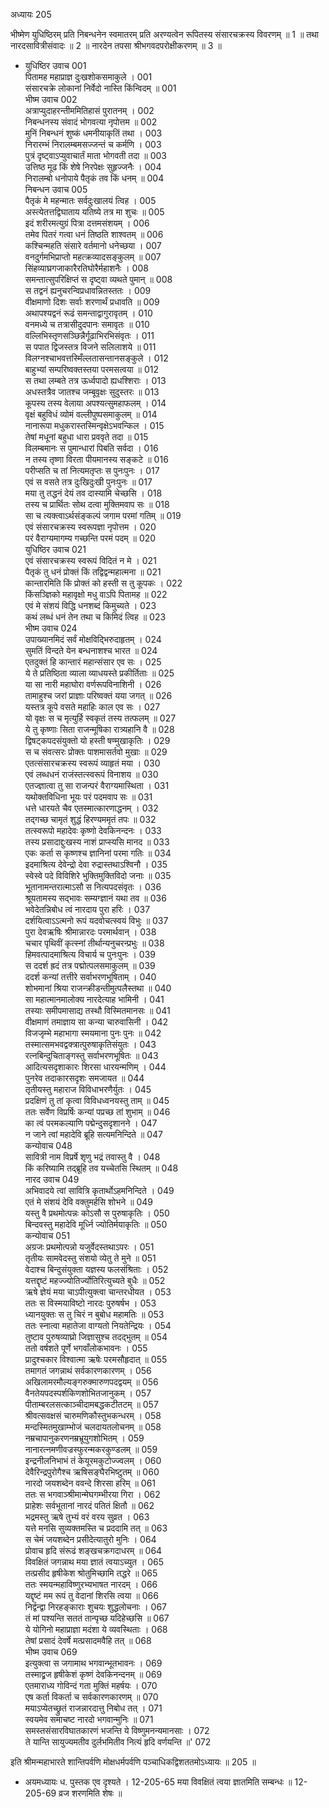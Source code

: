 अध्यायः 205

भीष्मेण युधिष्ठिरम् प्रति निबन्धनेन स्वमातरम् प्रति अरण्यत्वेन रूपितस्य संसारचक्रस्य विवरणम् ॥ 1 ॥ तथा नारदसावित्रीसंवादः ॥ 2 ॥ नारदेन तपसा श्रीभगवदपरोक्षीकरणम् ॥ 3 ॥
* युधिष्ठिर उवाच 	001  
पितामह महाप्राज्ञ दुःखशोकसमाकुले ।	001  
संसारचक्रे लोकानां निर्वेदो नास्ति किंन्विदम् ॥	001  
भीष्म उवाच 	002  
अत्राप्युदाहरन्तीममितिहासं पुरातनम् ।	002  
निबन्धनस्य संवादं भोगवत्या नृपोत्तम ॥	002  
मुनिं निबन्धनं शुष्कं धमनीयाकृतिं तथा ।	003  
निरारम्भं निरालम्बमसज्जन्तं च कर्मणि ।	003  
पुत्रं दृष्ट्वाऽप्युवाचार्तं माता भोगवती तदा ॥	003  
उत्तिष्ठ मूढ किं शेषे निरपेक्षः सुहृज्जनैः ।	004  
निरालम्बो धनोपाये पैतृकं तव किं धनम् ॥	004  
निबन्धन उवाच 	005  
पैतृकं मे महन्मातः सर्वदुःखालयं त्विह ।	005  
अस्त्येतत्तद्विघाताय यतिष्ये तत्र मा शुचः ॥	005  
इदं शरीरमत्युग्रं पित्रा दत्तमसंशयम् ।	006  
तमेव पितरं गत्वा धनं तिष्ठति शाश्वतम् ॥	006  
कश्चिन्महति संसारे वर्तमानो धनेच्छया ।	007  
वनदुर्गमभिप्राप्तो महत्क्रव्यादसङ्कुलम् ॥	007  
सिंहव्याघ्रगजाकारैरतिघोरैर्महाशनैः ।	008  
समन्तात्सुपरिक्षिप्तं स दृष्ट्वा व्यथते पुमान् ॥	008  
स तद्वनं ह्यनुचरन्विप्रधावन्नितस्ततः ।	009  
वीक्षमाणो दिशः सर्वाः शरणार्थं प्रधावति ॥	009  
अथापश्यद्वनं रूढं समन्ताद्वागुरावृतम् ।	010  
वनमध्ये च तत्रासीदुदपानः समावृतः ॥	010  
वल्लिभिस्तृणसञ्छिन्नैर्गूढाभिरभिसंवृतः ।	011  
स पपात द्विजस्तत्र विजने सलिलाशये ॥	011  
विलग्नश्चाभवत्तस्मिँल्लतासन्तानसङ्कुले ।	012  
बाहुभ्यां सम्परिष्वक्तस्तया परमसत्वया ॥	012  
स तथा लम्बते तत्र ऊर्ध्वपादो ह्यधश्शिराः ।	013  
अधस्तत्रैव जातश्च जम्बूवृक्षः सुदुस्तरः ॥	013  
कूपस्य तस्य वेलाया अपश्यत्सुमहाफलम् ।	014  
वृक्षं बहुविधं व्योमं वल्लीपुष्पसमाकुलम् ॥	014  
नानारूपा मधुकरास्तस्मिन्वृक्षेऽभवन्किल ।	015  
तेषां मधूनां बहुधा धारा प्रववृते तदा ॥	015  
विलम्बमानः स पुमान्धारां पिबति सर्वदा ।	016  
न तस्य तृष्णा विरता पीयमानस्य सङ्कटे ॥	016  
परीप्सति च तां नित्यमतृप्तः स पुनःपुनः ।	017  
एवं स वसते तत्र दुःखिदुःखी पुनःपुनः ॥	017  
मया तु तद्धनं देयं तव दास्यामि चेच्छसि ।	018  
तस्य च प्रार्थितः सोथ दत्वा मुक्तिमवाप सः ॥	018  
सा च त्यक्त्वाऽर्थसंङ्कल्पं जगाम परमां गतिम् ॥	019  
एवं संसारचक्रस्य स्वरूपज्ञा नृपोत्तम ।	020  
परं वैराग्यमागम्य गच्छन्ति परमं पदम् ॥	020  
युधिष्ठिर उवाच 	021  
एवं संसारचक्रस्य स्वरूपं विदितं न मे ।	021  
पैतृकं तु धनं प्रोक्तं किं तद्विद्वन्महात्मना ॥	021  
कान्तारमिति किं प्रोक्तं को हस्ती स तु कूपकः ।	022  
किंसञ्ज्ञिको महावृक्षो मधु वाऽपि पितामह ॥	022  
एवं मे संशयं विद्धि धनशब्दं किमुच्यते ।	023  
कथं लब्धं धनं तेन तथा च किमिदं त्विह ॥	023  
भीष्म उवाच 	024  
उपाख्यानमिदं सर्वं मोक्षविद्भिरुदाहृतम् ।	024  
सुमतिं विन्दते येन बन्धनाशश्च भारत ॥	024  
एतदुक्तं हि कान्तारं महान्संसार एव सः ।	025  
ये ते प्रतिष्ठिता व्याला व्याधयस्ते प्रकीर्तिताः ॥	025  
या सा नारी महाघोरा वर्णरूपविनाशिनी ।	026  
तामाहुश्च जरां प्राज्ञाः परिष्वक्तं यया जगत् ॥	026  
यस्तत्र कूपे वसते महाहिः काल एव सः ।	027  
यो वृक्षः स च मृत्युर्हि स्वकृतं तस्य तत्फलम् ॥	027  
ये तु कृष्णाः सिता राजन्मूषिका रात्र्यहानि वै ॥	028  
द्विषट्कपदसंयुक्तो यो हस्ती षण्मुखाकृतिः ।	029  
स च संवत्सरः प्रोक्तः पाशमासर्तवो मुखाः ॥	029  
एतत्संसारचक्रस्य स्वरूपं व्याहृतं मया ।	030  
एवं लब्धधनं राजंस्तत्स्वरूपं विनाशय ॥	030  
एतज्ज्ञात्वा तु सा राजन्परं वैराग्यमास्थिता ।	031  
यथोक्तविधिना भूयः परं पदमवाप सः ॥	031  
धत्ते धारयते चैव एतस्मात्कारणाद्धनम् ।	032  
तद्गच्छ चामृतं शुद्धं हिरण्यममृतं तपः ॥	032  
तत्स्वरूपो महादेवः कृष्णो देवकिनन्दनः ।	033  
तस्य प्रसादाद्दुःखस्य नाशं प्राप्स्यसि मानद ॥	033  
एकः कर्ता स कृष्णश्च ज्ञानिनां परमा गतिः ॥	034  
इदमाश्रित्य देवेन्द्रो देवा रुद्रास्तथाऽश्विनौ ।	035  
स्वेस्वे पदे विविशिरे भुक्तिमुक्तिविदो जनाः ॥	035  
भूतानामन्तरात्माऽसौ स नित्यपदसंवृतः ।	036  
श्रूयतामस्य सद्भावः सम्यग्ज्ञानं यथा तव ॥	036  
भवेदेतन्निबोध त्वं नारदाय पुरा हरिः ।	037  
दर्शयित्वाऽऽत्मनो रूपं यदवोचत्स्वयं विभुः ॥	037  
पुरा देवऋषिः श्रीमान्नारदः परमार्थवान् ।	038  
चचार पृथिवीं कृत्स्नां तीर्थान्यनुचरन्प्रभुः ॥	038  
हिमवत्पादमाश्रित्य विचार्य च पुनःपुनः ।	039  
स ददर्श ह्रदं तत्र पद्मोत्पलसमाकुलम् ॥	039  
ददर्श कन्यां तत्तीरे सर्वाभरणभूषिताम् ।	040  
शोभमानां श्रिया राजन्क्रीडन्तीमुत्पलैस्तथा ॥	040  
सा महात्मानमालोक्य नारदेत्याह भामिनी ।	041  
तस्याः समीपमासाद्य तस्थौ विस्मितमानसः ॥	041  
वीक्षमाणं तमाज्ञाय सा कन्या चारुवासिनी ।	042  
विजजृम्भे महाभागा स्मयमाना पुनः पुनः ॥	042  
तस्मात्समभवद्वक्त्रात्पुरुषाकृतिसंयुतः ।	043  
रत्नबिन्दुचिताङ्गस्तु सर्वाभरणभूषितः ॥	043  
आदित्यसदृशाकारः शिरसा धारयन्मणिम् ।	044  
पुनरेव तदाकारसदृशः समजायत ॥	044  
तृतीयस्तु महाराज विविधाभरणैर्युतः ।	045  
प्रदक्षिणं तु तां कृत्वा विविधध्वनयस्तु ताम् ॥	045  
ततः सर्वेण विप्रर्षिः कन्यां पप्रच्छ तां शुभाम् ॥	046  
का त्वं परमकल्याणि पद्मेन्दुसदृशानने ।	047  
न जाने त्वां महादेवि ब्रूहि सत्यमनिन्दिते ॥	047  
कन्योवाच 	048  
सावित्री नाम विप्रर्षे शृणु भद्रं तवास्तु वै ।	048  
किं करिष्यामि तद्ब्रूहि तव यच्चेतसि स्थितम् ॥	048  
नारद उवाच 	049  
अभिवादये त्वां सावित्रि कृतार्थोऽहमनिन्दिते ।	049  
एतं मे संशयं देवि वक्तुमर्हसि शोभने ॥	049  
यस्तु वै प्रथमोत्पन्नः कोऽसौ स पुरुषाकृतिः ।	050  
बिन्दवस्तु महादेवि मूर्ध्नि ज्योतिर्मयाकृतिः ॥	050  
कन्योवाच 	051  
अग्रजः प्रथमोत्पन्नो यजुर्वेदस्तथाऽपरः ।	051  
तृतीयः सामवेदस्तु संशयो व्येतु ते मुने ॥	051  
वेदाश्च बिन्दुसंयुक्ता यज्ञस्य फलसंश्रिताः ।	052  
यत्तद्दृष्टं महज्ज्योतिर्ज्योतिरित्युच्यते बुधैः ॥	052  
ऋषे ज्ञेयं मया चाऽपीत्युक्त्वा चान्तरधीयत ।	053  
ततः स विस्मयाविष्टो नारदः पुरुषर्षभ ।	053  
ध्यानयुक्तः स तु चिरं न बुबोध महामतिः ॥	053  
ततः स्नात्वा महातेजा वाग्यतो नियतेन्द्रियः ।	054  
तुष्टाव पुरुषव्याघ्रो जिज्ञासुश्च तदद्भुतम् ॥	054  
ततो वर्षशते पूर्णे भगवाँलोकभावनः ।	055  
प्रादुश्चकार विश्वात्मा ऋषेः परमसौहृदात् ॥	055  
तमागतं जगन्नाथं सर्वकारणकारणम् ।	056  
अखिलामरमौल्यङ्गरुक्मारुणपदद्वयम् ॥	056  
वैनतेयपदस्पर्शकिणशोभितजानुकम् ।	057  
पीताम्बरलसत्काञ्चीदामबद्धकटीतटम् ॥	057  
श्रीवत्सवक्षसं चारुमणिकौस्तुभकन्धरम् ।	058  
मन्दस्मितमुखाम्भोजं चलदायतलोचनम् ॥	058  
नम्रचापानुकरणनम्रभ्रूयुगशोभितम् ।	059  
नानारत्नमणीवज्रस्फुरन्मकरकुण्डलम् ॥	059  
इन्द्रनीलनिभाभं तं केयूरमकुटोज्ज्वलम् ।	060  
देवैरिन्द्रपुरोगैश्च ऋषिसङ्घैरभिष्टुतम् ॥	060  
नारदो जयशब्देन ववन्दे शिरसा हरिम् ॥	061  
ततः स भगवाञ्श्रीमान्मेघगम्भीरया गिरा ।	062  
प्राहेशः सर्वभूतानां नारदं पतितं क्षितौ ॥	062  
भद्रमस्तु ऋषे तुभ्यं वरं वरय सुव्रत ।	063  
यत्ते मनसि सुव्यक्तमस्ति च प्रददामि तत् ॥	063  
स चेमं जयशब्देन प्रसीदेत्यातुरो मुनिः ।	064  
प्रोवाच हृदि संरूढं शङ्खचक्रगदाधरम् ॥	064  
विवक्षितं जगन्नाथ मया ज्ञातं त्वयाऽच्युत ।	065  
तत्प्रसीद हृषीकेश श्रोतुमिच्छामि तद्धरे ॥	065  
ततः स्मयन्महाविष्णुरभ्यभाषत नारदम् ।	066  
यद्दृष्टं मम रूपं तु वेदानां शिरसि त्वया ॥	066  
निर्द्वन्द्वा निरहङ्काराः शुचयः शुद्धलोचनाः ।	067  
तं मां पश्यन्ति सततं तान्पृच्छ यदिहेच्छसि ॥	067  
ये योगिनो महाप्राज्ञा मदंशा ये व्यवस्थिताः ।	068  
तेषां प्रसादं देवर्षे मत्प्रसादमवैहि तत् ॥	068  
भीष्म उवाच 	069  
इत्युक्त्वा स जगामाथ भगवान्भूतभावनः ।	069  
तस्माद्व्रज हृषीकेशं कृष्णं देवकिनन्दनम् ॥	069  
एतमाराध्य गोविन्दं गता मुक्तिं महर्षयः ।	070  
एष कर्ता विकर्ता च सर्वकारणकारणम् ॥	070  
मयाऽप्येतच्छ्रुतं राजन्नारदात्तु निबोध तत् ।	071  
स्वयमेव समाचष्ट नारदो भगवान्मुनिः ॥	071  
समस्तसंसारविघातकारणं भजन्ति ये विष्णुमनन्यमानसाः ।	072  
ते यान्ति सायुज्यमतीव दुर्लभमितीव नित्यं हृदि वर्णयन्ति ॥'	072  

इति श्रीमन्महाभारते शान्तिपर्वणि मोक्षधर्मपर्वणि पञ्चाधिकद्विशततमोऽध्यायः ॥ 205 ॥

* अयमध्यायः ध. पुस्तक एव दृश्यते । 12-205-65 मया विवक्षितं त्वया ज्ञातमिति सम्बन्धः ॥ 12-205-69 व्रज शरणमिति शेषः ॥
